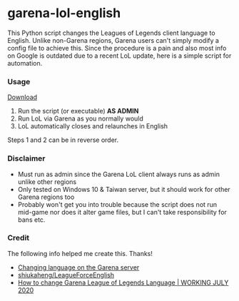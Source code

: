 # garena-lol-english
This Python script changes the Leagues of Legends client language to English.
Unlike non-Garena regions, Garena users can't simply modify a config file to achieve this.
Since the procedure is a pain and also most info on Google is outdated due to a recent LoL update, here is a simple script for automation.

### Usage
[Download](https://github.com/Lysozyme/garena-lol-english/releases)

1. Run the script (or executable) **AS ADMIN**
2. Run LoL via Garena as you normally would
3. LoL automatically closes and relaunches in English

Steps 1 and 2 can be in reverse order.

### Disclaimer
- Must run as admin since the Garena LoL client always runs as admin unlike other regions
- Only tested on Windows 10 & Taiwan server, but it should work for other Garena regions too
- Probably won't get you into trouble because the script does not run mid-game nor does it alter game files, but I can't take responsibility for bans etc.

### Credit
The following info helped me create this. Thanks!
- [Changing language on the Garena server](https://www.reddit.com/r/leagueoflegends/comments/e3fga6/changing_language_on_the_garena_server)
- [shiukaheng/LeagueForceEnglish](https://github.com/shiukaheng/LeagueForceEnglish)
- [How to change Garena League of Legends Language | WORKING JULY 2020](https://www.youtube.com/watch?v=guR9PP_-Iy0)
